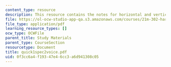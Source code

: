 ```yaml
---
content_type: resource
description: This resource contains the notes for horizontal and vertical successions.
file: https://ol-ocw-studio-app-qa.s3.amazonaws.com/courses/21m-302-harmony-and-counterpoint-ii-spring-2005/0f3cc6a4f19347e46cc3a6d941308c05_quick1spec2voice.pdf
file_type: application/pdf
learning_resource_types: []
ocw_type: OCWFile
parent_title: Study Materials
parent_type: CourseSection
resourcetype: Document
title: quick1spec2voice.pdf
uid: 0f3cc6a4-f193-47e4-6cc3-a6d941308c05
---
```


